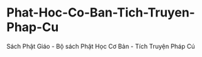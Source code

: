 # Phat-Hoc-Co-Ban-Tich-Truyen-Phap-Cu
Sách Phật Giáo - Bộ sách Phật Học Cơ Bản - Tích Truyện Pháp Cú
